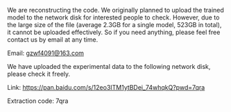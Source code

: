 We are reconstructing the code.
We originally planned to upload the trained model to the network disk for interested people to check. However, due to the large size of the file (average 2.3GB for a single model, 523GB in total), it cannot be uploaded effectively. So if you need anything, please feel free contact us by email at any time.

Email: gzwf4091@163.com

We have uploaded the experimental data to the following network disk, please check it freely.

Link: https://pan.baidu.com/s/12eo3ITM1ytBDei_74whqkQ?pwd=7qra

Extraction code: 7qra
